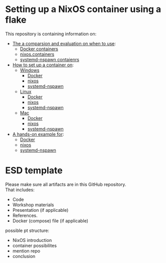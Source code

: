 # Setting up a NixOS container using a flake

  This repository is containing information on:
   - [The a comparsion and evaluation on when to use]():
     - [Docker containers]() 
     - [nixos.containers]()
     - [systemd-nspawn contaienrs]()
   - [How to set up a container on]():
     - [Windows]()
       - [Docker]()
       - [nixos]()
       - [systemd-nspawn]()
     - [Linux]()
       - [Docker]()
       - [nixos]()
       - [systemd-nspawn]()
     - [Mac]()
       - [Docker]()
       - [nixos]()
       - [systemd-nspawn]()
   - [A hands-on example for]():
     - [Docker]()
     - [nixos]()
     - [systemd-nspawn]()

# ESD template

Please make sure all artifacts are in this GitHub repository.  
That includes:

- Code
- Workshop materials
- Presentation (if applicable)
- References.
- Docker (compose) file (if applicable)


possible pt structure:

  - NixOS introduction
  - container possibilites
  - mention repo
  - conclusion
